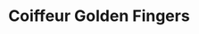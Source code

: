 ---
title: "Coiffeur Golden Fingers"
url: /rheinfelden-baden/coiffeur-golden-fingers/
shop: Friseur
---